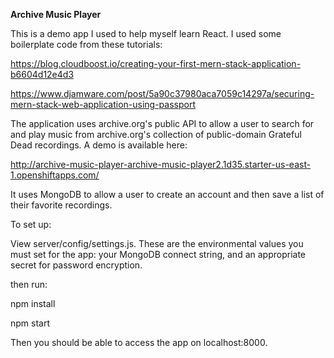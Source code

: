 **Archive Music Player**

This is a demo app I used to help myself learn React. I used some boilerplate code from these tutorials:

https://blog.cloudboost.io/creating-your-first-mern-stack-application-b6604d12e4d3

https://www.djamware.com/post/5a90c37980aca7059c14297a/securing-mern-stack-web-application-using-passport



The application uses archive.org's public API to allow a user to search for and play music from archive.org's collection of public-domain Grateful Dead recordings. A demo is available here:

http://archive-music-player-archive-music-player2.1d35.starter-us-east-1.openshiftapps.com/



It uses MongoDB to allow a user to create an account and then save a list of their favorite recordings.


To set up:

View server/config/settings.js. These are the environmental values you must set for the app: your MongoDB connect string, and an appropriate secret for password encryption.


then run:

npm install

npm start

Then you should be able to access the app on localhost:8000.
